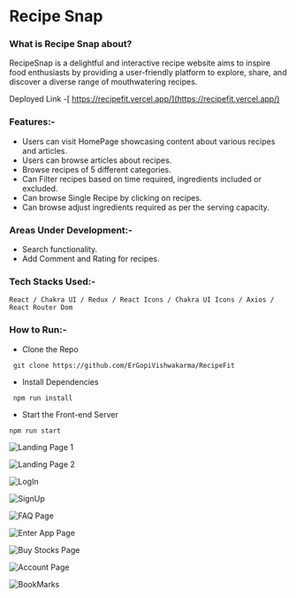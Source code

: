 # Recipe Snap

### What is Recipe Snap about?

RecipeSnap is a delightful and interactive recipe website aims to inspire food enthusiasts by providing a user-friendly platform to explore, share, and discover a diverse range of mouthwatering recipes.

Deployed Link -[ https://recipefit.vercel.app/](https://recipefit.vercel.app/)

### Features:-

- Users can visit HomePage showcasing content about various recipes and articles.
- Users can browse articles about recipes.
- Browse recipes of 5 different categories.
- Can Filter recipes based on time required, ingredients included or excluded.
- Can browse Single Recipe by clicking on recipes.
- Can browse adjust ingredients required as per the serving capacity.


### Areas Under Development:-

- Search functionality.
- Add Comment and Rating for recipes.

### Tech Stacks Used:-
```
React / Chakra UI / Redux / React Icons / Chakra UI Icons / Axios / React Router Dom  
```

### How to Run:-
- Clone the Repo
```
 git clone https://github.com/ErGopiVishwakarma/RecipeFit 
```
- Install Dependencies
```
 npm run install
```
- Start the Front-end Server
```
npm run start
```

 

![Landing Page 1](./src/Images/ReadMeImgs/Landing%201.png)

![Landing Page 2](./src/Images/ReadMeImgs/Landing%202.png)

![LogIn](./src/Images/ReadMeImgs/LogIn.png)

![SignUp](./src/Images/ReadMeImgs/SignUp.png)

![FAQ Page](./src/Images/ReadMeImgs/FAQ.png)

![Enter App Page](./src/Images/ReadMeImgs/ProductPage.png)

![Buy Stocks Page](./src/Images/ReadMeImgs/BuyStocksModal.png)

![Account Page](./src/Images/ReadMeImgs/Account.png)

![BookMarks](./src/Images/ReadMeImgs/BookMarks.png)
